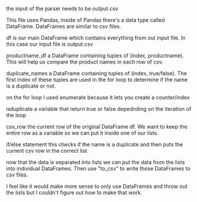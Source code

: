 the input of the parser needs to be output.csv

This file uses Pandas, inside of Pandas there's a data type called DataFrame. DataFrames are similar to csv files.

df 
    is our main DataFrame which contains everything from out input file. In this case our input file is output.csv

productname_df
    a DataFrame containing tuples of (index, productname). This will help us compare the product names in each row of csv.

duplicate_names
    a DataFrame containing tuples of (index, true/false). The first index of these tuples are used in the for loop to determine if the name is a duplicate or not.

on the for loop I used enumerate because it lets you create a counter/index

isduplicate 
    a variable that return true or false depednding on the iteration of the loop

csv_row 
    the current row of the original DataFrame df. We want to keep the entire row as a variable so we can put it inside one of our lists.

if/else statement
    this checks if the name is a duplicate and then puts the current csv row in the correct list

now that the data is separated into lists we can put the data from the lists into individual DataFrames. Then use "to_csv" to write those DataFrames to csv files.

I feel like it would make more sense to only use DataFrames and throw out the lists but I couldn't figure out how to make that work.
